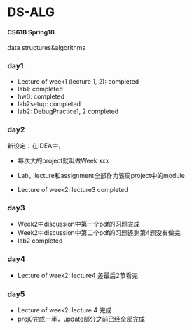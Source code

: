 # DS-ALG
#### CS61B Spring18

data structures&algorithms



### day1

*   Lecture of week1 (lecture 1, 2): completed
*   lab1: completed
*   hw0: completed
*   lab2setup: completed
*   lab2: DebugPractice1, 2 completed



### day2

新设定：在IDEA中，

*   每次大的project就叫做Week xxx
*   Lab，lecture和assignment全部作为该周project中的module

*   Lecture of week2: lecture3 completed



### day3

*   Week2中discussion中第一个pdf的习题完成
*   Week2中discussion中第二个pdf的习题还剩第4题没有做完
*   lab2 completed



### day4

*   Lecture of week2: lecture4 差最后2节看完



### day5

*   Lecture of week2: lecture 4 完成
*   proj0完成一半，update部分之前已经全部完成







